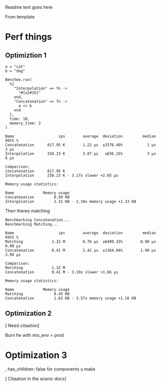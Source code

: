 Readme text goes here

From template

# Perf things

## Optimiztion 1

```
a = "cat"
b = "dog"

Benchee.run(
  %{
    "Interpolation" => fn ->
      "#{a}#{b}"
    end,
    "Concatenation" => fn ->
      a <> b
    end
  },
  time: 10,
  memory_time: 2
)
```

```
Name                    ips        average  deviation         median         99th %
Concatenation      817.95 K        1.22 μs  ±2576.49%           1 μs           3 μs
Interpolation      258.23 K        3.87 μs   ±636.15%           3 μs           6 μs

Comparison:
Concatenation      817.95 K
Interpolation      258.23 K - 3.17x slower +2.65 μs

Memory usage statistics:

Name             Memory usage
Concatenation         0.99 KB
Interpolation         2.32 KB - 2.34x memory usage +1.33 KB
```

Then theres matching

```
Benchmarking Concatenation...
Benchmarking Matching...

Name                    ips        average  deviation         median         99th %
Matching             1.32 M        0.76 μs  ±6499.33%        0.98 μs        0.98 μs
Concatenation        0.41 M        2.42 μs  ±1364.84%        1.98 μs        3.98 μs

Comparison:
Matching             1.32 M
Concatenation        0.41 M - 3.19x slower +1.66 μs

Memory usage statistics:

Name             Memory usage
Matching              0.45 KB
Concatenation         1.62 KB - 3.57x memory usage +1.16 KB
```

## Optimization 2

[ Need citaation]

Burn fw with mix_env = prod

# Optimization 3

, has_children: false
for components u make

[ Citaation in the scenic docs]
